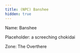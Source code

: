 ```yaml
---
title: (NPC) Banshee
hidden: true
---
```


Name: Banshee

Placeholder: a screeching chokidai

Zone: The Overthere